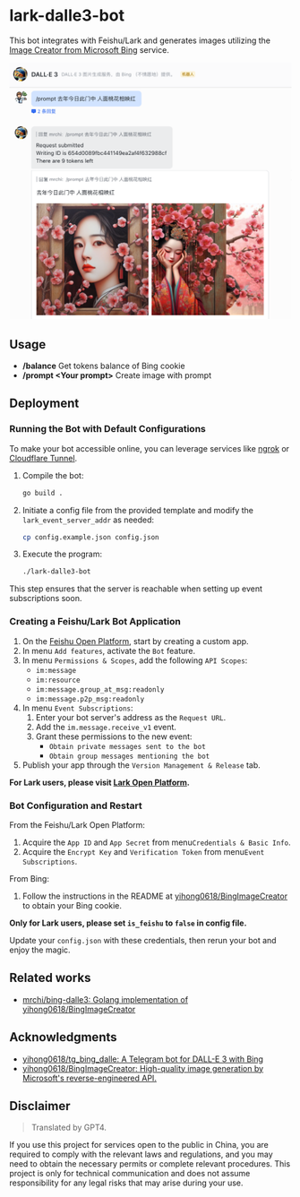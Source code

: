 # lark-dalle3-bot

This bot integrates with Feishu/Lark and generates images utilizing the [Image Creator from Microsoft Bing](https://www.bing.com/images/create) service.

![Alt text](doc/demo.png)

## Usage

- **/balance** Get tokens balance of Bing cookie
- **/prompt \<Your prompt\>** Create image with prompt

## Deployment

### Running the Bot with Default Configurations

To make your bot accessible online, you can leverage services like [ngrok](https://ngrok.com/) or [Cloudflare Tunnel](https://www.cloudflare.com/products/tunnel/).

1. Compile the bot:
    ```bash
    go build .
    ```
2. Initiate a config file from the provided template and modify the `lark_event_server_addr` as needed:
    ```bash
    cp config.example.json config.json
    ```
3. Execute the program:
    ```bash
    ./lark-dalle3-bot
    ```

This step ensures that the server is reachable when setting up event subscriptions soon.

### Creating a Feishu/Lark Bot Application

1. On the [Feishu Open Platform](https://open.feishu.cn/app), start by creating a custom app.
2. In menu `Add features`, activate the `Bot` feature.
3. In menu `Permissions & Scopes`, add the following `API Scopes`:
    - `im:message`
    - `im:resource`
    - `im:message.group_at_msg:readonly`
    - `im:message.p2p_msg:readonly`
4. In menu `Event Subscriptions`:
    1. Enter your bot server's address as the `Request URL`.
    2. Add the `im.message.receive_v1` event.
    3. Grant these permissions to the new event:
        - `Obtain private messages sent to the bot`
        - `Obtain group messages mentioning the bot`
5. Publish your app through the `Version Management & Release` tab.

**For Lark users, please visit [Lark Open Platform](https://open.larksuite.com/app).**

### Bot Configuration and Restart

From the Feishu/Lark Open Platform:
1. Acquire the `App ID` and `App Secret` from menu`Credentials & Basic Info`.
2. Acquire the `Encrypt Key` and `Verification Token` from menu`Event Subscriptions`.

From Bing:
1. Follow the instructions in the README at [yihong0618/BingImageCreator](https://github.com/yihong0618/BingImageCreator) to obtain your Bing cookie.

**Only for Lark users, please set `is_feishu` to `false` in config file.**

Update your `config.json` with these credentials, then rerun your bot and enjoy the magic.

## Related works

- [mrchi/bing\-dalle3: Golang implementation of yihong0618/BingImageCreator](https://github.com/mrchi/bing-dalle3)

## Acknowledgments

- [yihong0618/tg_bing_dalle: A Telegram bot for DALL-E 3 with Bing](https://github.com/yihong0618/tg_bing_dalle/)
- [yihong0618/BingImageCreator: High-quality image generation by Microsoft's reverse-engineered API.](https://github.com/yihong0618/BingImageCreator)

## Disclaimer

> Translated by GPT4.

If you use this project for services open to the public in China, you are required to comply with the relevant laws and regulations, and you may need to obtain the necessary permits or complete relevant procedures. This project is only for technical communication and does not assume responsibility for any legal risks that may arise during your use.
